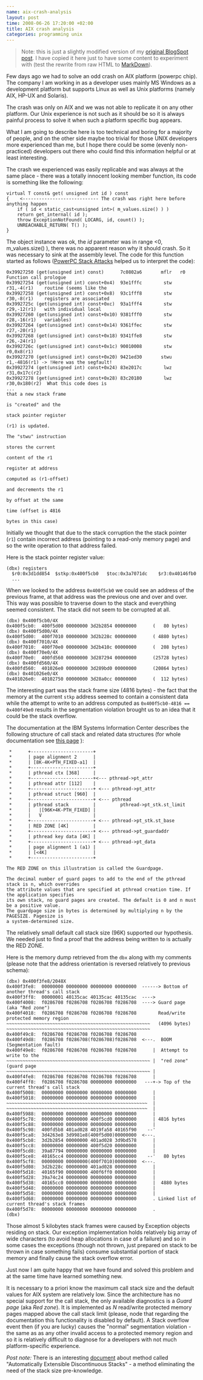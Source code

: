 ```yaml
--- 
name: aix-crash-analysis
layout: post
time: 2008-06-26 17:20:00 +02:00
title: AIX crash analysis
categories: programming unix
---
```


> Note: this is just a slightly modified version of my [original BlogSpot post](http://filodej.blogspot.com/2008/06/hard-aix-crash.html). 
> I have copied it here just to have some content to experiment with (test the rewrite from raw HTML to [MarkDown](http://en.wikipedia.org/wiki/Markdown)).

Few days ago we had to solve an odd crash on AIX platform (powerpc chip). The company I am working in as a developer uses mainly 
MS Windows as a development platform but supports Linux as well as Unix platforms (namely AIX, HP-UX and Solaris). 

The crash was only on AIX and we was not able to replicate it on any other platform. Our Unix experience is not such as it 
should be so it is always painful process to solve it when such a platform specific bug appears.

What I am going to describe here is too technical and boring for a majority of people, and on the other side 
maybe too trivial for those UNIX developers more experienced than me, but I hope there could be some (evenly non-practiced) developers
out there who could find this information helpful or at least interesting.

The crash we experienced was easily replicable and was always at the same place - there was a totally innocent looking member
function, its code is something like the following:

    virtual T const& get( unsigned int id ) const
    {    <---------------------------- The crash was right here before anything happen
        if ( id < static_cast<unsigned int>( m_values.size() ) )
        return get_internal( id );
        throw ExceptionNotFound( LOCARG, id, count() );
        UNREACHABLE_RETURN( T() );
    }

The object instance was ok, the *id* parameter was in range <0, m_values.size() ), there was no apparent 
reason why it should crash. So it was necessary to sink at the assembly level. The code for this function
started as follows ([PowerPC Stack Attacks](http://felinemenace.org/~nemo/docs/ppcasm/ppc-stack-1.html) 
helped us to interpret the code):

    0x39927250 (get(unsigned int) const)      7c0802a6       mflr   r0            Function call prologue 
    0x39927254 (get(unsigned int) const+0x4)  93e1fffc        stw   r31,-4(r1)    routine (seems like the  
    0x39927258 (get(unsigned int) const+0x8)  93c1fff8        stw   r30,-8(r1)    registers are associated 
    0x3992725c (get(unsigned int) const+0xc)  93a1fff4        stw   r29,-12(r1)   with individual local
    0x39927260 (get(unsigned int) const+0x10) 9381fff0        stw   r28,-16(r1)   variables)
    0x39927264 (get(unsigned int) const+0x14) 9361ffec        stw   r27,-20(r1)
    0x39927268 (get(unsigned int) const+0x18) 9341ffe8        stw   r26,-24(r1)
    0x3992726c (get(unsigned int) const+0x1c) 90010008        stw   r0,0x8(r1)
    0x39927270 (get(unsigned int) const+0x20) 9421ed30       stwu   r1,-4816(r1) -> !Here was the segfault!
    0x39927274 (get(unsigned int) const+0x24) 83e2017c        lwz   r31,0x17c(r2)    
    0x39927278 (get(unsigned int) const+0x28) 83c20180        lwz   r30,0x180(r2)  What this code does is 
    ...                                                                            that a new stack frame 
                                                                                   is "created" and the 
                                                                                   stack pointer register 
                                                                                   (r1) is updated.
                                                                                   The "stwu" instruction  
                                                                                   stores the current  
                                                                                   content of the r1  
                                                                                   register at address  
                                                                                   computed as (r1-offset)  
                                                                                   and decrements the r1  
                                                                                   by offset at the same  
                                                                                   time (offset is 4816 
                                                                                   bytes in this case)

Initially we thought that due to the stack corruption the the stack pointer (`r1`) contain 
incorrect address (pointing to a read-only memory page) and so the write operation to that 
address failed. 

Here is the stack pointer register value:

    (dbx) registers
      $r0:0x3d1dd854  $stkp:0x400f5cb0   $toc:0x3a7071dc    $r3:0x40146fb0
      ...

When we looked to the address `0x400f5cb0` we could see an address of the previous frame,
at that address was the previous one and over and over. This way was possible to traverse
down to the stack and everything seemed consistent. The stack did not seem to be corrupted
at all.

    (dbx) 0x400f5cb0/4X
    0x400f5cb0:  400f5d00 00000000 3d2b2854 00000000      (   80 bytes)
    (dbx) 0x400f5d00/4X
    0x400f5d00:  400f7010 00000000 3d2b228c 00000000      ( 4880 bytes)
    (dbx) 0x400f7010/4X
    0x400f7010:  400f70e0 00000000 3d2b410c 00000000      (  208 bytes)
    (dbx) 0x400f70e0/4X
    0x400f70e0:  400fd560 00000000 3d287294 00000000      (25728 bytes)
    (dbx) 0x400fd560/4X
    0x400fd560:  401026e0 00000000 3d289bd0 00000000      (20864 bytes)
    (dbx) 0x401026e0/4X
    0x401026e0:  40102750 00000000 3d28a0cc 00000000      (  112 bytes)

The interesting part was the stack frame size (4816 bytes) - the fact that the memory at 
the current `stkp` address seemed to contain a consistent data while the 
attempt to write to an address computed as `0x400f5cb0-4816 == 0x400f49e0` results in 
the segmentation violation brought us to an idea that it could be the stack overflow.

The documentation at the IBM Systems Information Center describes the following structure of call stack and 
related data structures (for whole documentation see 
[this page](http://publib.boulder.ibm.com/infocenter/systems/topic/com.ibm.aix.prftungd/doc/prftungd/thread_env_vars.htm) ):

     *      +-----------------------+
     *      | page alignment 2      |
     *      | [8K-4K+PTH_FIXED-a1]  |
     *      +-----------------------+
     *      | pthread ctx [368]     |
     *      +-----------------------+<--- pthread->pt_attr
     *      | pthread attr [112]    |
     *      +-----------------------+ <--- pthread->pt_attr
     *      | pthread struct [960]  |
     *      +-----------------------+ <--- pthread
     *      | pthread stack         |         pthread->pt_stk.st_limit
     *      |   |[96K+4K-PTH_FIXED] |
     *      |   V                   |
     *      +-----------------------+ <--- pthread->pt_stk.st_base
     *      | RED ZONE [4K]         |
     *      +-----------------------+ <--- pthread->pt_guardaddr
     *      | pthread key data [4K] |
     *      +-----------------------+ <--- pthread->pt_data
     *      | page alignment 1 (a1) |
     *      | [<4K]                 |
     *      +-----------------------+
     
    The RED ZONE on this illustration is called the Guardpage.

    The decimal number of guard pages to add to the end of the pthread stack is n, which overrides 
    the attribute values that are specified at pthread creation time. If the application specifies 
    its own stack, no guard pages are created. The default is 0 and n must be a positive value.
    The guardpage size in bytes is determined by multiplying n by the PAGESIZE. Pagesize is 
    a system-determined size.

The relatively small default call stack size (96K) supported our hypothesis. We needed just to find
a proof that the address being written to is actually the RED ZONE.

Here is the memory dump retrieved from the `dbx` along with my comments (please note that the address 
orientation is reversed relatively to previous schema):

    (dbx) 0x400f3fe8/2048X
    0x400f3fe8:  00000000 00000000 00000000 00000000  ------> Bottom of another thread's call stack
    0x400f3ff8:  00000001 40135cac 40135cac 40135cac  ----> 
    0x400f4008:  f0286708 f0286708 f0286708 f0286708  ----> Guard page (aka "Red zone")
    0x400f4018:  f0286708 f0286708 f0286708 f0286708        Read/write protected memory region
    ~~~~~~~~~~~~~~~~~~~~~~~~~~~~~~~~~~~~~~~~~~~~~~~~~~~~~   (4096 bytes)
    ~~~~~~~~~~~~~~~~~~~~~~~~~~~~~~~~~~~~~~~~~~~~~~~~~~~~~
    0x400f49c8:  f0286708 f0286708 f0286708 f0286708
    0x400f49d8:  f0286708 f0286708(f0286708)f0286708  <---.  BOOM (Segmentation fault)
    0x400f49e8:  f0286708 f0286708 f0286708 f0286708      |  Attempt to write to the 
    ~~~~~~~~~~~~~~~~~~~~~~~~~~~~~~~~~~~~~~~~~~~~~~~~~~~~~ |  "red zone" (guard page
    ~~~~~~~~~~~~~~~~~~~~~~~~~~~~~~~~~~~~~~~~~~~~~~~~~~~~~ |   
    0x400f4fe8:  f0286708 f0286708 f0286708 f0286708      |
    0x400f4ff8:  f0286708 f0286708 00000000 00000000   ---+-> Top of the current thread's call stack
    0x400f5008:  00000000 00000000 00000000 00000000      |   
    0x400f5018:  00000000 00000000 00000000 00000000      |
    ~~~~~~~~~~~~~~~~~~~~~~~~~~~~~~~~~~~~~~~~~~~~~~~~~~~~  |
    ~~~~~~~~~~~~~~~~~~~~~~~~~~~~~~~~~~~~~~~~~~~~~~~~~~~~  |
    0x400f5988:  00000000 00000000 00000000 00000000      | 
    0x400f5c78:  00000000 00000000 400f5cd0 00000000      | 4816 bytes
    0x400f5c88:  00000000 00000000 00000000 00000000      |
    0x400f5c98:  400fd5b8 401ad028 4019fa58 40165f90    --'
    0x400f5ca8:  3d4263e8 3d9981e8(400f5d00)00000000  <---.
    0x400f5cb8:  3d2b2854 00000000 401ad028 3d9bd578      |
    0x400f5cc8:  00000000 00000000 400f5d20 00000000      |
    0x400f5cd8:  39a87794 00000000 00000000 00000000      |
    0x400f5ce8:  40165cc4 00000000 00000000 00000000    --'   80 bytes 
    0x400f5cf8:  00000000 00000000(400f7010)00000000  <---.
    0x400f5d08:  3d2b228c 00000000 401ad028 00000000      |
    0x400f5d18:  40165f90 00000000 400f6ff0 00000000      |
    0x400f5d28:  39a74c24 00000000 00000000 00000000      |
    0x400f5d38:  40165cc0 00000000 00000000 00000000      |  4880 bytes
    0x400f5d48:  00000000 00000000 00000000 00000000      |
    0x400f5d58:  00000000 00000000 00000000 00000000      | 
    0x400f5d68:  00000000 00000000 00000000 00000000      . Linked list of current thread's stack frames
    0x400f5d78:  00000000 00000000 00000000 00000000      . 
    (dbx)

Those almost 5 kilobytes stack frames were caused by Exception objects residing on stack. Our exception implementation holds relatively big array of wide characters (to avoid heap allocations in case of a failure) and so in some cases the exceptions (though not thrown, just prepared on stack to be thrown in case something fails) consume substantial portion of stack memory and finally cause the stack overflow error.

Just now I am quite happy that we have found and solved this problem and 
at the same time have learned something new.

It is necessary to a priori know the maximum call stack size and the default values for AIX system are relatively low. 
Since the architecture has no special support for the call stack, the only available diagnostics is a *Guard page*
(aka *Red zone*). It is implemented as *N* read/write protected memory pages mapped above the call stack limit 
(please, node that regarding the documentation this functionality is disabled by default). A Stack overflow event then 
(if you are lucky) causes the "normal" segmentation violation - the same as as any other invalid access to a protected 
memory region and so it is relatively difficult to diagnose for a developers with not much platform-specific experience.

*Post note:* There is an interesting [document](http://www.priorartdatabase.com/IPCOM/000117422/) about method called 
"Automatically Extensible Discontinuous Stacks" - a method eliminating the need of the stack size pre-knowledge.
